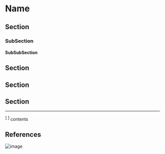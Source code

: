 # Name

## Section

### SubSection

#### SubSubSection

## Section

## Section

## Section

*** 
<sup id ="note_1">[1](#footnote_1)</sup>
<sup><a id="footnote_1">[1](#note_1)</a></sup> contents
## References
![image](../Assets/imagename.png)  